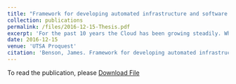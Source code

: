 ```yaml
---
title: "Framework for developing automated infrastructure and software deployment for domain specific research"
collection: publications
permalink: /files/2016-12-15-Thesis.pdf
excerpt: 'For the past 10 years the Cloud has been growing steadily. While the Cloud has been utilized heavily in industry, its application for research in academic settings has been limited. This underutilization is primarily due to the lack of time of scholars, lack of funding, and lack of technical expertise to set up a cloud and research platform to do analytics.'
date: 2016-12-15
venue: 'UTSA Proquest'
citation: 'Benson, James. Framework for developing automated infrastructure and software deployment for domain specific research. The University of Texas at San Antonio, 2016.'
---
```


To read the publication, please <a href="files/2016-12-15-Thesis.pdf">Download File</a>
